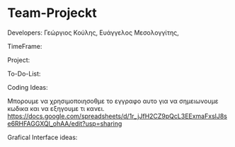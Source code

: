 # Team-Projeckt

Developers: Γεώργιος Κούλης, Ευάγγελος Μεσολογγίτης,

TimeFrame:

Project:

To-Do-List:

Coding Ideas:

Μπορουμε να χρησιμοποιησοθμε το εγγραφο αυτο για να σημειωνουμε κωδικα και να εξηγουμε τι κανει.
https://docs.google.com/spreadsheets/d/1r_jJfH2CZ9pQcL3EExmaFxslJ8se6RHFAGGXQl_ohAA/edit?usp=sharing


Grafical Interface ideas:


